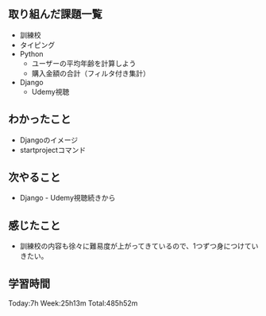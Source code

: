 ## 取り組んだ課題一覧
- 訓練校
- タイピング
- Python
    - ユーザーの平均年齢を計算しよう
    - 購入金額の合計（フィルタ付き集計）
- Django
    - Udemy視聴
## わかったこと
- Djangoのイメージ
- startprojectコマンド
## 次やること
- Django - Udemy視聴続きから
## 感じたこと
- 訓練校の内容も徐々に難易度が上がってきているので、1つずつ身につけていきたい。
## 学習時間
Today:7h Week:25h13m Total:485h52m